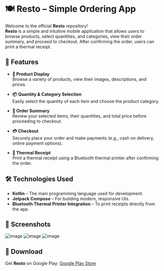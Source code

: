 # 🍽️ Resto – Simple Ordering App

Welcome to the official **Resto** repository!  
**Resto** is a simple and intuitive mobile application that allows users to browse products, select quantities, and categories, view their order summary, and proceed to checkout. After confirming the order, users can print a thermal receipt.

## 📱 Features

- **🛒 Product Display**  
  Browse a variety of products, view their images, descriptions, and prices.

- **📦 Quantity & Category Selection**  
  Easily select the quantity of each item and choose the product category.

- **📝 Order Summary**  
  Review your selected items, their quantities, and total price before proceeding to checkout.

- **💳 Checkout**  
  Securely place your order and make payments (e.g., cash on delivery, online payment options).

- **🧾 Thermal Receipt**  
  Print a thermal receipt using a Bluetooth thermal printer after confirming the order.

## 🛠️ Technologies Used

- **Kotlin** – The main programming language used for development.
- **Jetpack Compose** – For building modern, responsive UIs.
- **Bluetooth Thermal Printer Integration** – To print receipts directly from the app.

## 📸 Screenshots

![image](https://github.com/user-attachments/assets/a9ee884c-a686-487c-85e4-2097bef94bfa)
![image](https://github.com/user-attachments/assets/f124eeb1-415a-4a92-b3ee-78ef53c72fdc)
![image](https://github.com/user-attachments/assets/693b7787-7961-413f-8005-e6876d5e7b45)






## 🔗 Download

Get **Resto** on Google Play: [Google Play Store](https://github.com/Lahoucine-chouker/Resto)


